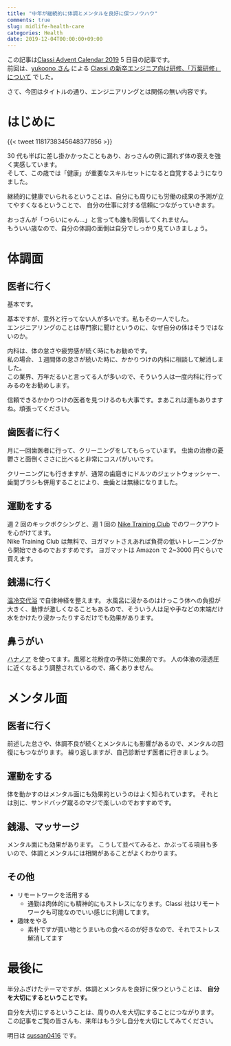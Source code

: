 ```yaml
---
title: "中年が継続的に体調とメンタルを良好に保つノウハウ"
comments: true
slug: midlife-health-care
categories: Health
date: 2019-12-04T00:00:00+09:00
---
```


この記事は[Classi Advent Calendar 2019](https://qiita.com/advent-calendar/2019/classi) 5 日目の記事です。  
前回は、[yukoono さん](https://qiita.com/yukoono) による [Classi の新卒エンジニア向け研修、「万葉研修」について](https://qiita.com/yukoono/items/f403718318abc9ba0c81) でした。

さて、今回はタイトルの通り、エンジニアリングとは関係の無い内容です。

# はじめに

{{< tweet 1181738345648377856 >}}

30 代も半ばに差し掛かかったこともあり、おっさんの例に漏れず体の衰えを強く実感しています。  
そして、この歳では「健康」が重要なスキルセットになると自覚するようになりました。

継続的に健康でいられるということは、自分にも周りにも労働の成果の予測が立てやすくなるということで、
自分の仕事に対する信頼につながっていきます。

おっさんが「つらいにゃん...」と言っても誰も同情してくれません。  
もういい歳なので、自分の体調の面倒は自分でしっかり見ていきましょう。

# 体調面

## 医者に行く

基本です。

基本ですが、意外と行ってない人が多いです。私もその一人でした。  
エンジニアリングのことは専門家に聞けというのに、なぜ自分の体はそうではないのか。

内科は、体の怠さや疲労感が続く時にもお勧めです。  
私の場合、１週間体の怠さが続いた時に、かかりつけの内科に相談して解消しました。  
この業界、万年だるいと言ってる人が多いので、そういう人は一度内科に行ってみるのをお勧めします。

信頼できるかかりつけの医者を見つけるのも大事です。まあこれは運もありますね。頑張ってください。

## 歯医者に行く

月に一回歯医者に行って、クリーニングをしてもらっています。
虫歯の治療の憂鬱さと面倒くささに比べると非常にコスパがいいです。

クリーニングにも行きますが、通常の歯磨きにドルツのジェットウォッシャー、歯間ブラシも併用することにより、虫歯とは無縁になりました。

## 運動をする

週 2 回のキックボクシングと、週 1 回の [Nike Training Club](https://www.nike.com/jp/ja_jp/c/nike-plus/training-app) でのワークアウトを心がけてます。  
Nike Training Club は無料で、ヨガマットさえあれば負荷の低いトレーニングから開始できるのでおすすめです。
ヨガマットは Amazon で 2~3000 円ぐらいで買えます。

## 銭湯に行く

[温冷交代浴](https://travel.spot-app.jp/tokyo_sento_yoppy/) で自律神経を整えます。
水風呂に浸かるのはけっこう体への負担が大きく、動悸が激しくなることもあるので、そういう人は足や手などの末端だけ水をかけたり浸かったりするだけでも効果があります。

## 鼻うがい

[ハナノア](https://www.kobayashi.co.jp/seihin/hna/) を使ってます。風邪と花粉症の予防に効果的です。
人の体液の浸透圧に近くなるよう調整されているので、痛くありません。

# メンタル面

## 医者に行く

前述した怠さや、体調不良が続くとメンタルにも影響があるので、メンタルの回復にもつながります。
繰り返しますが、自己診断せず医者に行きましょう。

## 運動をする

体を動かすのはメンタル面にも効果的というのはよく知られています。
それとは別に、サンドバッグ蹴るのマジで楽しいのでおすすめです。

## 銭湯、マッサージ

メンタル面にも効果があります。
こうして並べてみると、かぶってる項目も多いので、体調とメンタルには相関があることがよくわかります。

## その他

- リモートワークを活用する
  - 通勤は肉体的にも精神的にもストレスになります。Classi 社はリモートワークも可能なのでいい感じに利用してます。
- 趣味をやる
  - 素朴ですが買い物とうまいもの食べるのが好きなので、それでストレス解消してます

# 最後に

半分ふざけたテーマですが、体調とメンタルを良好に保つということは、 **自分を大切にするということです。**

自分を大切にするということは、周りの人を大切にすることにつながります。  
この記事をご覧の皆さんも、来年はもう少し自分を大切にしてみてください。

明日は [sussan0416](https://qiita.com/sussan0416) です。
